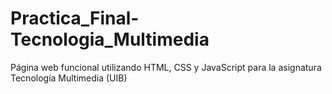 # Practica_Final-Tecnologia_Multimedia
Página web funcional utilizando HTML, CSS y JavaScript para la asignatura Tecnología Multimedia (UIB)
